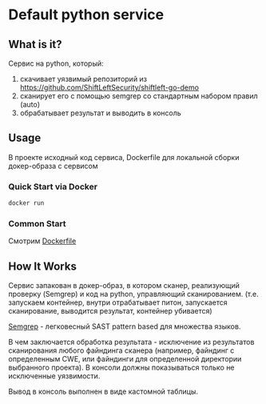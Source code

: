# Default python service

## What is it?

Cервис на python, который:
1. скачивает уязвимый репозиторий из https://github.com/ShiftLeftSecurity/shiftleft-go-demo
2. сканирует его с помощью semgrep со стандартным набором правил (auto)
3. обрабатывает результат и выводить в консоль 

## Usage

В проекте исходный код сервиса, Dockerfile для локальной сборки докер-образа с сервисом 

### Quick Start via Docker

```sh
docker run 
```

### Common Start

Смотрим [Dockerfile](./Dockerfile)

## How It Works

Сервис запакован в докер-образ, в котором сканер, реализующий проверку (Semgrep) и код на python, управляющий сканированием. (т.е. запускаем контейнер, внутри отрабатывает питон, запускается сканирование, выводится результат, контейнер убивается)

[Semgrep](https://github.com/semgrep/semgrep) - легковесный SAST pattern based для множества языков.

В чем заключается обработка результата - исключение из результатов сканирования любого файндинга сканера (например, файндинг с определенным CWE, или файндинги для определенной директории выбранного проекта). В консоли должны показываться только не исключенные уязвимости. 

Вывод в консоль выполнен в виде кастомной таблицы.
